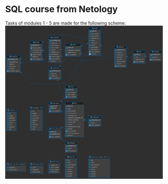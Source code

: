 # SQL course from Netology

Tasks of modules 1 - 5 are made for the following scheme:
![ER-diagram](https://github.com/kravchenkovmiit/SQL/blob/master/postgreSQL-homework/dvd-rental_ER-diagram_m1-m5.png)